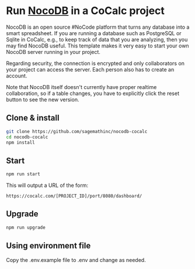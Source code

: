 # Run [NocoDB](https://nocodb.com/) in a CoCalc project

NocoDB is an open source #NoCode platform that turns any database into a smart spreadsheet. If you are running a database such as PostgreSQL or Sqlite in CoCalc, e.g., to keep track of data that you are analyzing, then you may find NocoDB useful.
This template makes it very easy to start your own NocoDB server running in your project.

Regarding security, the connection is encrypted and only collaborators on your project can access the server. Each person also has to create an account.

Note that NocoDB itself doesn't currently have proper realtime collaboration,
so if a table changes, you have to explicitly click the reset button to see
the new version.

## Clone & install

```sh
git clone https://github.com/sagemathinc/nocodb-cocalc
cd nocodb-cocalc
npm install
```

## Start

```sh
npm run start
```

This will output a URL of the form:

```
https://cocalc.com/[PROJECT_ID]/port/8080/dashboard/
```

## Upgrade

```sh
npm run upgrade
```

## Using environment file

Copy the .env.example file to .env and change as needed.
